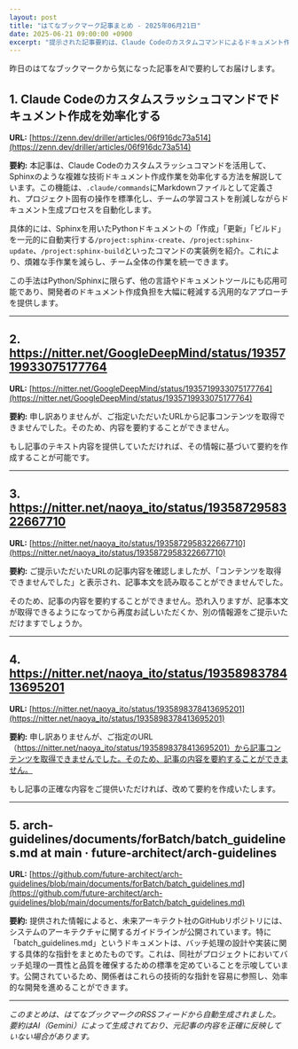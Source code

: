 ```yaml
---
layout: post
title: "はてなブックマーク記事まとめ - 2025年06月21日"
date: 2025-06-21 09:00:00 +0900
excerpt: "提示された記事要約は、Claude Codeのカスタムコマンドによるドキュメント作成効率化と、GitHub上のバッチ処理ガイドラインによる設計標準化という、技術的な作業の効率化と品質向上を目指す共通のアプローチを示しています。これらの取り組みは、開発作業の一貫性を確保し、負担を軽減することを目..."
---
```


昨日のはてなブックマークから気になった記事をAIで要約してお届けします。


## 1. Claude Codeのカスタムスラッシュコマンドでドキュメント作成を効率化する

**URL:** [https://zenn.dev/driller/articles/06f916dc73a514](https://zenn.dev/driller/articles/06f916dc73a514)

**要約:**
本記事は、Claude Codeのカスタムスラッシュコマンドを活用して、Sphinxのような複雑な技術ドキュメント作成作業を効率化する方法を解説しています。この機能は、`.claude/commands`にMarkdownファイルとして定義され、プロジェクト固有の操作を標準化し、チームの学習コストを削減しながらドキュメント生成プロセスを自動化します。

具体的には、Sphinxを用いたPythonドキュメントの「作成」「更新」「ビルド」を一元的に自動実行する`/project:sphinx-create`、`/project:sphinx-update`、`/project:sphinx-build`といったコマンドの実装例を紹介。これにより、煩雑な手作業を減らし、チーム全体の作業を統一できます。

この手法はPython/Sphinxに限らず、他の言語やドキュメントツールにも応用可能であり、開発者のドキュメント作成負担を大幅に軽減する汎用的なアプローチを提供します。

---

## 2. https://nitter.net/GoogleDeepMind/status/1935719933075177764

**URL:** [https://nitter.net/GoogleDeepMind/status/1935719933075177764](https://nitter.net/GoogleDeepMind/status/1935719933075177764)

**要約:**
申し訳ありませんが、ご指定いただいたURLから記事コンテンツを取得できませんでした。そのため、内容を要約することができません。

もし記事のテキスト内容を提供していただければ、その情報に基づいて要約を作成することが可能です。

---

## 3. https://nitter.net/naoya_ito/status/1935872958322667710

**URL:** [https://nitter.net/naoya_ito/status/1935872958322667710](https://nitter.net/naoya_ito/status/1935872958322667710)

**要約:**
ご提示いただいたURLの記事内容を確認しましたが、「コンテンツを取得できませんでした」と表示され、記事本文を読み取ることができませんでした。

そのため、記事の内容を要約することができません。恐れ入りますが、記事本文が取得できるようになってから再度お試しいただくか、別の情報源をご提示いただけますでしょうか。

---

## 4. https://nitter.net/naoya_ito/status/1935898378413695201

**URL:** [https://nitter.net/naoya_ito/status/1935898378413695201](https://nitter.net/naoya_ito/status/1935898378413695201)

**要約:**
申し訳ありませんが、ご指定のURL（https://nitter.net/naoya_ito/status/1935898378413695201）から記事コンテンツを取得できませんでした。そのため、記事の内容を要約することができません。

もし記事の正確な内容をご提供いただければ、改めて要約を作成いたします。

---

## 5. arch-guidelines/documents/forBatch/batch_guidelines.md at main · future-architect/arch-guidelines

**URL:** [https://github.com/future-architect/arch-guidelines/blob/main/documents/forBatch/batch_guidelines.md](https://github.com/future-architect/arch-guidelines/blob/main/documents/forBatch/batch_guidelines.md)

**要約:**
提供された情報によると、未来アーキテクト社のGitHubリポジトリには、システムのアーキテクチャに関するガイドラインが公開されています。特に「batch_guidelines.md」というドキュメントは、バッチ処理の設計や実装に関する具体的な指針をまとめたものです。これは、同社がプロジェクトにおいてバッチ処理の一貫性と品質を確保するための標準を定めていることを示唆しています。公開されているため、関係者はこれらの技術的な指針を容易に参照し、効率的な開発を進めることができます。

---


*このまとめは、はてなブックマークのRSSフィードから自動生成されました。*
*要約はAI（Gemini）によって生成されており、元記事の内容を正確に反映していない場合があります。*
